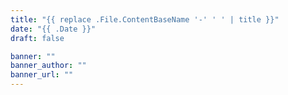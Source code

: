 ```yaml
---
title: "{{ replace .File.ContentBaseName '-' ' ' | title }}"
date: "{{ .Date }}"
draft: false

banner: ""
banner_author: ""
banner_url: ""
---
```

